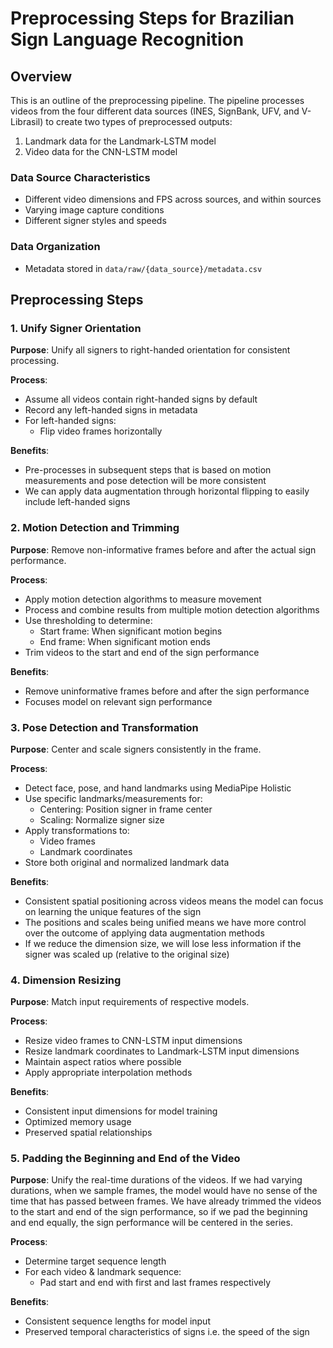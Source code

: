 # Preprocessing Steps for Brazilian Sign Language Recognition

## Overview

This is an outline of the preprocessing pipeline. The pipeline processes videos from the four different data sources (INES, SignBank, UFV, and V-Librasil) to create two types of preprocessed outputs:
1. Landmark data for the Landmark-LSTM model
2. Video data for the CNN-LSTM model

### Data Source Characteristics
- Different video dimensions and FPS across sources, and within sources
- Varying image capture conditions
- Different signer styles and speeds

### Data Organization
- Metadata stored in `data/raw/{data_source}/metadata.csv`

## Preprocessing Steps

### 1. Unify Signer Orientation
**Purpose**: Unify all signers to right-handed orientation for consistent processing.

**Process**:
- Assume all videos contain right-handed signs by default
- Record any left-handed signs in metadata
- For left-handed signs:
  - Flip video frames horizontally

**Benefits**:
- Pre-processes in subsequent steps that is based on motion measurements and pose detection will be more consistent
- We can apply data augmentation through horizontal flipping to easily include left-handed signs

### 2. Motion Detection and Trimming
**Purpose**: Remove non-informative frames before and after the actual sign performance.

**Process**:
- Apply motion detection algorithms to measure movement
- Process and combine results from multiple motion detection algorithms
- Use thresholding to determine:
  - Start frame: When significant motion begins
  - End frame: When significant motion ends
- Trim videos to the start and end of the sign performance

**Benefits**:
- Remove uninformative frames before and after the sign performance
- Focuses model on relevant sign performance

### 3. Pose Detection and Transformation
**Purpose**: Center and scale signers consistently in the frame.

**Process**:
- Detect face, pose, and hand landmarks using MediaPipe Holistic
- Use specific landmarks/measurements for:
  - Centering: Position signer in frame center
  - Scaling: Normalize signer size
- Apply transformations to:
  - Video frames
  - Landmark coordinates
- Store both original and normalized landmark data

**Benefits**:
- Consistent spatial positioning across videos means the model can focus on learning the unique features of the sign
- The positions and scales being unified means we have more control over the outcome of applying data augmentation methods
- If we reduce the dimension size, we will lose less information if the signer was scaled up (relative to the original size)

### 4. Dimension Resizing
**Purpose**: Match input requirements of respective models.

**Process**:
- Resize video frames to CNN-LSTM input dimensions
- Resize landmark coordinates to Landmark-LSTM input dimensions
- Maintain aspect ratios where possible
- Apply appropriate interpolation methods

**Benefits**:
- Consistent input dimensions for model training
- Optimized memory usage
- Preserved spatial relationships

### 5. Padding the Beginning and End of the Video
**Purpose**: Unify the real-time durations of the videos. If we had varying durations, when we sample frames, the model would have no sense of the time that has passed between frames. We have already trimmed the videos to the start and end of the sign performance, so if we pad the beginning and end equally, the sign performance will be centered in the series.

**Process**:
- Determine target sequence length
- For each video & landmark sequence:
  - Pad start and end with first and last frames respectively

**Benefits**:
- Consistent sequence lengths for model input
- Preserved temporal characteristics of signs i.e. the speed of the sign